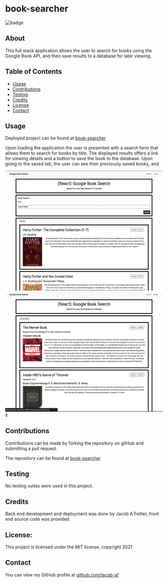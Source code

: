 # book-searcher

![badge](https://img.shields.io/badge/license-MIT-brightgreen)

## About

This full stack application allows the user to search for books using the Google Book API, and then save results to a database for later viewing.

## Table of Contents

- [Usage](#Usage)
- [Contributions](#Contributions)
- [Testing](#Testing)
- [Credits](#Credits)
- [License](#License)
- [Contact](#Contact)

## Usage

Deployed project can be found at [book-searcher](https://book-searcher-9000.herokuapp.com/)

Upon loading the application the user is presented with a search form that allows them to search for books by title. The displayed results offers a link for viewing details and a button to save the book to the database. Upon going to the saved tab, the user can see their previously saved books, and

![search](./screenshots/search.png)
![saved](./screenshots/saved.png)◊

## Contributions

Contributions can be made by forking the repository on gitHub and submitting a pull request.

The repository can be found at [book-searcher](https://github.com/jacob-af/book-searcher)

## Testing

No testing suites were used in this project.

## Credits

Back end development and deployment was done by Jacob A Feitler, front end source code was provided.

## License:

This project is licensed under the MIT license, copyright 2021

## Contact

You can view my GitHub profile at [github.com/jacob-af](https://github.com/jacob-af)
